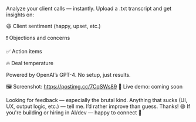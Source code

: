 Analyze your client calls — instantly.
Upload a .txt transcript and get insights on:

😃 Client sentiment (happy, upset, etc.)

❗ Objections and concerns

✅ Action items

🔥 Deal temperature

Powered by OpenAI’s GPT-4. No setup, just results.

🖼️ Screenshot: https://postimg.cc/7CqSWs89
🔗 Live demo: coming soon

Looking for feedback — especially the brutal kind.
Anything that sucks (UI, UX, output logic, etc.) — tell me. I’d rather improve than guess. Thanks! 😄
If you're building or hiring in AI/dev — happy to connect 🙌